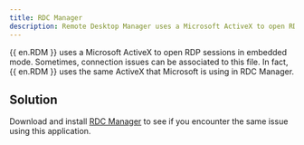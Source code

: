```yaml
---
title: RDC Manager
description: Remote Desktop Manager uses a Microsoft ActiveX to open RDP sessions in embedded mode. Sometimes, connection issues can be associated to this file.
---
```

{{ en.RDM }} uses a Microsoft ActiveX to open RDP sessions in embedded mode. Sometimes, connection issues can be associated to this file. In fact, {{ en.RDM }} uses the same ActiveX that Microsoft is using in RDC Manager.  

## Solution
Download and install [RDC Manager](https://docs.microsoft.com/en-us/sysinternals/downloads/rdcman) to see if you encounter the same issue using this application.  
